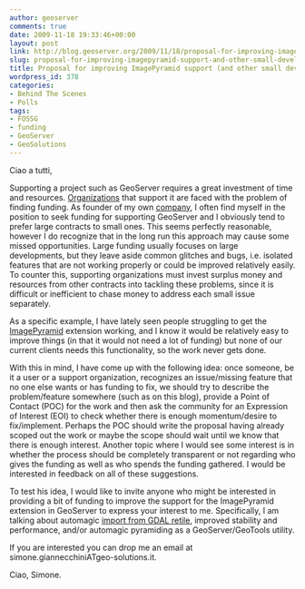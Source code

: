 ```yaml
---
author: geoserver
comments: true
date: 2009-11-18 19:33:46+00:00
layout: post
link: http://blog.geoserver.org/2009/11/18/proposal-for-improving-imagepyramid-support-and-other-small-developments/
slug: proposal-for-improving-imagepyramid-support-and-other-small-developments
title: Proposal for improving ImagePyramid support (and other small developments)
wordpress_id: 378
categories:
- Behind The Scenes
- Polls
tags:
- FOSSG
- funding
- GeoServer
- GeoSolutions
---
```


Ciao a tutti,

Supporting a project such as GeoServer requires a great investment of time and resources.  [Organizations](http://geoserver.org/display/GEOS/Commercial+Support) that support it are faced with the problem of finding funding. As founder of my own [company](http://www.geo-solutions.it/), I often find myself in the position to seek funding for supporting GeoServer and I obviously tend to prefer large contracts to small ones.  This seems perfectly reasonable, however I do recognize that in the long run this approach may cause some missed opportunities.  Large funding usually focuses on large developments, but they leave aside common glitches and bugs, i.e. isolated features that are not working properly or could be improved relatively easily.  To counter this, supporting organizations must invest surplus money and resources from other contracts into tackling these problems, since it is difficult or inefficient to chase money to address each small issue separately.

As a specific example, I have lately seen people struggling to get the [ImagePyramid](http://docs.geoserver.org/2.0.x/en/user/data/imagepyramid.html) extension working, and I know it would be relatively easy to improve things (in that it would not need a lot of funding) but none of our current clients needs this functionality, so the work never gets done.

With this in mind, I have come up with the following idea: once someone, be it a user or a support organization, recognizes an issue/missing feature that no one else wants or has funding to fix, we should try to describe the problem/feature somewhere (such as on this blog), provide a Point of Contact (POC) for the work and then ask the community for an Expression of Interest (EOI) to check whether there is enough momentum/desire to fix/implement. Perhaps the POC should write the proposal having already scoped out the work or maybe the scope should wait until we know that there is enough interest.  Another topic where I would see some interest is in whether the process should be completely transparent or not regarding who gives the funding as well as who spends the funding gathered.  I would be interested in feedback on all of these suggestions.

To test his idea, I would like to invite anyone who might be interested in providing a bit of funding to improve the support for the ImagePyramid extension in GeoServer to express your interest to me. Specifically, I am talking about automagic [import from GDAL retile](http://jira.codehaus.org/browse/GEOT-2712), improved stability and performance, and/or automagic pyramiding as a GeoServer/GeoTools utility.

If you are interested you can drop me an email at simone.giannecchiniATgeo-solutions.it.

Ciao, Simone.
